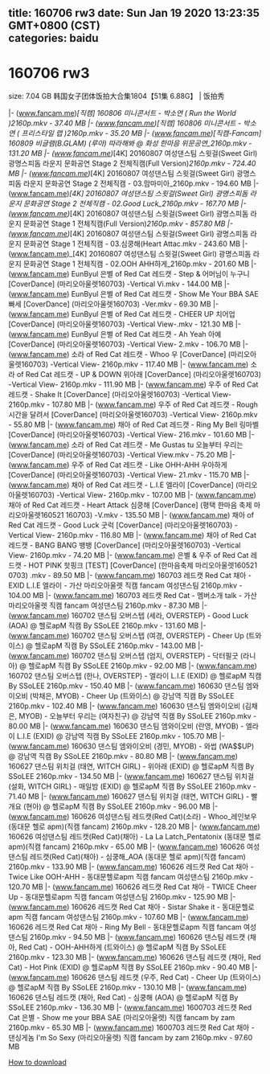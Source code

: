 
title: 160706 rw3
date: Sun Jan 19 2020 13:23:35 GMT+0800 (CST)    
categories: baidu
---

# 160706 rw3
size: 7.04 GB
 韩国女子团体饭拍大合集1804【51集 6.88G】 | 饭拍秀
 
|- (www.fancam.me)_[직캠] 160806 미니콘서트 - 박소연 ( Run the World )_2160p.mkv - 37.40 MB
|- (www.fancam.me)_[직캠] 160806 미니콘서트 - 박소연 ( 프리스타일 랩 )_2160p.mkv - 35.20 MB
|- (www.fancam.me)_[직캠-Fancam] 160809 비글램(B.GLAM) (루아) 따라해봐 @ 화성 한마음 위문공연_2160p.mkv - 131.20 MB
|- (www.fancam.me)_[4K] 20160807 여성댄스팀 스윗걸(Sweet Girl) 광명스피돔 라운지 문화공연 Stage 2 전체직캠(Full Version)_2160p.mkv - 724.40 MB
|- (www.fancam.me)_[4K] 20160807 여성댄스팀 스윗걸(Sweet Girl) 광명스피돔 라운지 문화공연 Stage 2 전체직캠 - 03.맘마미아_2160p.mkv - 194.60 MB
|- (www.fancam.me)_[4K] 20160807 여성댄스팀 스윗걸(Sweet Girl) 광명스피돔 라운지 문화공연 Stage 2 전체직캠 - 02.Good Luck_2160p.mkv - 167.70 MB
|- (www.fancam.me)_[4K] 20160807 여성댄스팀 스윗걸(Sweet Girl) 광명스피돔 라운지 문화공연 Stage 1 전체직캠(Full Version)_2160p.mkv - 857.80 MB
|- (www.fancam.me)_[4K] 20160807 여성댄스팀 스윗걸(Sweet Girl) 광명스피돔 라운지 문화공연 Stage 1 전체직캠 - 03.심쿵해(Heart Attac.mkv - 243.60 MB
|- (www.fancam.me)_[4K] 20160807 여성댄스팀 스윗걸(Sweet Girl) 광명스피돔 라운지 문화공연 Stage 1 전체직캠 - 02.OOH AHH하게_2160p.mkv - 201.60 MB
|- (www.fancam.me) EunByul 은별 of Red Cat 레드캣 - Step & 어머님이 누구니 [CoverDance] (마리오아울렛160703) -Vertical Vi.mkv - 144.00 MB
|- (www.fancam.me) EunByul 은별 of Red Cat 레드캣 - Show Me Your BBA SAE 빠세 [CoverDance] (마리오아울렛160703) -Ver.mkv - 69.30 MB
|- (www.fancam.me) EunByul 은별 of Red Cat 레드캣 - CHEER UP 치어업 [CoverDance] (마리오아울렛160703) -Vertical View-.mkv - 121.30 MB
|- (www.fancam.me) EunByul 은별 of Red Cat 레드캣 - Ah Yeah 아예 [CoverDance] (마리오아울렛160703) -Vertical View- 2.mkv - 106.70 MB
|- (www.fancam.me) 소라 of Red Cat 레드캣 - Whoo 우 [CoverDance] (마리오아울렛160703) -Vertical View- 2160p.mkv - 117.40 MB
|- (www.fancam.me) 소라 of Red Cat 레드캣 - UP & DOWN 위아래 [CoverDance] (마리오아울렛160703) -Vertical View- 2160p.mkv - 111.90 MB
|- (www.fancam.me) 우주 of Red Cat 레드캣 - Shake It [CoverDance] (마리오아울렛160703) -Vertical View- 2160p.mkv - 107.80 MB
|- (www.fancam.me) 우주 of Red Cat 레드캣 - Rough 시간을 달려서 [CoverDance] (마리오아울렛160703) -Vertical View- 2160p.mkv - 55.80 MB
|- (www.fancam.me) 채아 of Red Cat 레드캣 - Ring My Bell 링마벨 [CoverDance] (마리오아울렛160703) -Vertical View- 216.mkv - 101.60 MB
|- (www.fancam.me) 소라 of Red Cat 레드캣 - Me Gustas tu 오늘부터 우리는 [CoverDance] (마리오아울렛160703) -Vertical View.mkv - 75.20 MB
|- (www.fancam.me) 우주 of Red Cat 레드캣 - Like OHH-AHH 우아하게 [CoverDance] (마리오아울렛160703) -Vertical View- 21.mkv - 115.70 MB
|- (www.fancam.me) 채아 of Red Cat 레드캣 - L.I.E 엘라이 [CoverDance] (마리오아울렛160703) -Vertical View- 2160p.mkv - 107.00 MB
|- (www.fancam.me) 채아 of Red Cat 레드캣 - Heart Attack 심쿵해 [CoverDance] (평택 한마음 축제 마리오아울렛160521 160703) -V.mkv - 135.50 MB
|- (www.fancam.me) 채아 of Red Cat 레드캣 - Good Luck 굿럭 [CoverDance] (마리오아울렛160703) -Vertical View- 2160p.mkv - 116.80 MB
|- (www.fancam.me) 채아 of Red Cat 레드캣 - BANG BANG 뱅뱅 [CoverDance] (마리오아울렛160703) -Vertical View- 2160p.mkv - 74.20 MB
|- (www.fancam.me) 은별 & 우주 of Red Cat 레드캣 - HOT PINK 핫핑크 [TEST] [CoverDance] (한마음축제 마리오아울렛160521 0703) .mkv - 89.50 MB
|- (www.fancam.me) 160703 레드캣 Red Cat 채아 - EXID L.I.E 엘라이 - 가산 마리오아울렛 직캠 fancam 여성댄스팀 2160p.mkv - 104.00 MB
|- (www.fancam.me) 160703 레드캣 Red Cat - 멤버소개 talk - 가산 마리오아울렛 직캠 fancam 여성댄스팀 2160p.mkv - 87.30 MB
|- (www.fancam.me) 160702 댄스팀 오버스텝 (세라, OVERSTEP) - Good Luck (AOA) @ 헬로apM 직캠 By SSoLEE 2160p.mkv - 131.60 MB
|- (www.fancam.me) 160702 댄스팀 오버스텝 (여경, OVERSTEP) - Cheer Up (트와이스) @ 헬로apM 직캠 By SSoLEE 2160p.mkv - 143.00 MB
|- (www.fancam.me) 160702 댄스팀 오버스텝 (엄지, OVERSTEP) - 닥터필굿 (라니아) @ 헬로apM 직캠 By SSoLEE 2160p.mkv - 92.00 MB
|- (www.fancam.me) 160702 댄스팀 오버스텝 (한나, OVERSTEP) - 엘라이 L.I.E (EXID) @ 헬로apM 직캠 By SSoLEE 2160p.mkv - 150.40 MB
|- (www.fancam.me) 160630 댄스팀 엠와이오비 (박채은, MYOB) - Cheer Up (트와이스) @ 강남역 직캠 By SSoLEE 2160p.mkv - 102.40 MB
|- (www.fancam.me) 160630 댄스팀 엠와이오비 (김채은, MYOB) - 오늘부터 우리는 (여자친구) @ 강남역 직캠 By SSoLEE 2160p.mkv - 80.00 MB
|- (www.fancam.me) 160630 댄스팀 엠와이오비 (란영, MYOB) - 엘라이 L.I.E (EXID) @ 강남역 직캠 By SSoLEE 2160p.mkv - 105.70 MB
|- (www.fancam.me) 160630 댄스팀 엠와이오비 (경민, MYOB) - 와썹 (WA$$UP) @ 강남역 직캠 By SSoLEE 2160p.mkv - 80.80 MB
|- (www.fancam.me) 160627 댄스팀 위치걸 (태연, WITCH GIRL) - 위아래 (EXID) @ 헬로apM 직캠 By SSoLEE 2160p.mkv - 134.50 MB
|- (www.fancam.me) 160627 댄스팀 위치걸 (설화, WITCH GIRL) - 매일밤 (EXID) @ 헬로apM 직캠 By SSoLEE 2160p.mkv - 71.40 MB
|- (www.fancam.me) 160627 댄스팀 위치걸 (태연, WITCH GIRL) - 빨개요 (현아) @ 헬로apM 직캠 By SSoLEE 2160p.mkv - 96.00 MB
|- (www.fancam.me) 160626 여성댄스팀 레드캣(Red Cat)(소라) - Whoo_레인보우 (동대문 헬로 apm)(직캠 fancam) 2160p.mkv - 128.20 MB
|- (www.fancam.me) 160626 여성댄스팀 레드캣(Red Cat)(채아) - La La Latch_Pentatonix (동대문 헬로 apm)(직캠 fancam) 2160p.mkv - 65.00 MB
|- (www.fancam.me) 160626 여성댄스팀 레드캣(Red Cat)(채아) - 심쿵해_AOA (동대문 헬로 apm)(직캠 fancam) 2160p.mkv - 133.90 MB
|- (www.fancam.me) 160626 레드캣 Red Cat 채아 - Twice Like OOH-AHH - 동대문헬로apm 직캠 fancam 여성댄스팀 2160p.mkv - 120.70 MB
|- (www.fancam.me) 160626 레드캣 Red Cat 채아 - TWICE Cheer Up - 동대문헬로apm 직캠 fancam 여성댄스팀 2160p.mkv - 125.90 MB
|- (www.fancam.me) 160626 레드캣 Red Cat 채아 - Sistar Shake it - 동대문헬로apm 직캠 fancam 여성댄스팀 2160p.mkv - 107.60 MB
|- (www.fancam.me) 160626 레드캣 Red Cat 채아 - Ring My Bell - 동대문헬로apm 직캠 fancam 여성댄스팀 2160p.mkv - 94.50 MB
|- (www.fancam.me) 160626 댄스팀 레드캣 (채아, Red Cat) - OOH-AHH하게 (트와이스) @ 헬로apM 직캠 By SSoLEE 2160p.mkv - 123.30 MB
|- (www.fancam.me) 160626 댄스팀 레드캣 (채아, Red Cat) - Hot Pink (EXID) @ 헬로apM 직캠 By SSoLEE 2160p.mkv - 90.40 MB
|- (www.fancam.me) 160626 댄스팀 레드캣 (우주, Red Cat) - Cheer Up (트와이스) @ 헬로apM 직캠 By SSoLEE 2160p.mkv - 130.10 MB
|- (www.fancam.me) 160626 댄스팀 레드캣 (채아, Red Cat) - 심쿵해 (AOA) @ 헬로apM 직캠 By SSoLEE 2160p.mkv - 136.30 MB
|- (www.fancam.me) 1600703 레드캣 Red Cat 은별 - Show me your BBA SAE (마리오아울렛) 직캠 fancam by zam 2160p.mkv - 65.30 MB
|- (www.fancam.me) 1600703 레드캣 Red Cat 채아 - 댄싱게놈 I'm So Sexy (마리오아울렛) 직캠 fancam by zam 2160p.mkv - 97.60 MB

[How to download](https://bpcam.bemobtrk.com/go/2ceec3aa-1ca2-46d6-b9ff-aaa5c184517c?jno=93)
